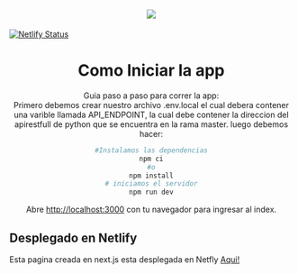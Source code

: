 # <center><img src="https://i.ibb.co/gmGz0Qd/success.png">
[![Netlify Status](https://api.netlify.com/api/v1/badges/550ea561-13de-42f1-8c8e-be5a1749ef59/deploy-status)](https://app.netlify.com/sites/pinolabs/deploys) 

# <center>Como Iniciar la app

 <div style="text-align: center;">Guia paso a paso para correr la app:
<br>
    Primero debemos crear nuestro archivo .env.local el cual debera contener una varible llamada API_ENDPOINT,
la cual debe contener la direccion del apirestfull de python que se encuentra en la rama master. luego debemos hacer: 

```bash
#Instalamos las dependencias
npm ci
#o
npm install
# iniciamos el servidor
npm run dev
```

Abre [http://localhost:3000](http://localhost:3000) con tu navegador para ingresar al index.
</div>

## Desplegado en Netlify

Esta pagina creada en next.js esta desplegada en Netfly [Aqui!](https://pinolabs.netlify.app/)
